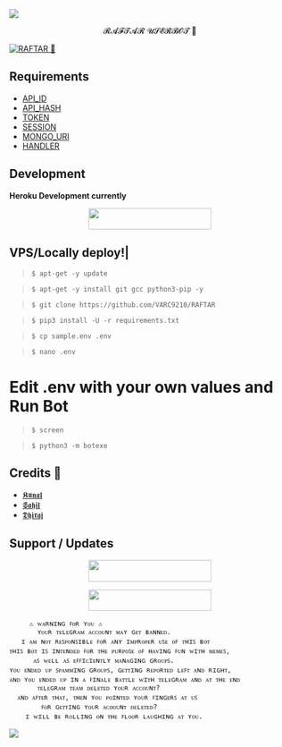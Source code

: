 <img src="https://user-images.githubusercontent.com/73097560/115834477-dbab4500-a447-11eb-908a-139a6edaec5c.gif">

<p align="center">𝓡𝓐𝓕𝓣𝓐𝓡 𝓤𝓢𝓔𝓡𝓑𝓞𝓣 🍷</p>

[![RAFTAR 🍷](https://graph.org/file/b9fce6ec182487d232768.jpg)](https://t.me/DevilSupportChat)


## Requirements 

- [API_ID](https://my.telegram.org)
- [API_HASH](https://my.telegram.org)
- [TOKEN](https://t.me/Botfather)
- [SESSION](https://t.me/Venom_String_robot)
- [MONGO_URI](https://mongodb.com)
- [HANDLER](https://t.me/Robotxupdates)


## Development 

**Heroku Development currently**

<p align="center"><a href="http://dashboard.heroku.com/new?template=https://github.com/VARC9210/RAFTAR"> <img src="https://img.shields.io/badge/Deploy%20On%20Heroku-pink?style=for-the-badge&logo=heroku" width="220" height="38.45"/></a></p>


## VPS/Locally deploy!|

>     $ apt-get -y update

>     $ apt-get -y install git gcc python3-pip -y

>     $ git clone https://github.com/VARC9210/RAFTAR

>     $ pip3 install -U -r requirements.txt

>     $ cp sample.env .env

>     $ nano .env


# Edit .env with your own values and Run Bot

>     $ screen

>     $ python3 -m botexe


## Credits 💖

- [𝕶𝖚𝖓𝖆𝖑](https://t.me/THE_TRIO_0009)
- [𝕾𝖆𝖍𝖎𝖑](https://t.me/THE_TRIO_0009)
- [𝕯𝖍𝖎𝖗𝖆𝖏](https://t.me/THE_TRIO_0009)

## Support / Updates

<p align="center"><a href="https://t.me/UNI_INDIA_0008"><img src="https://img.shields.io/badge/ᴛᴇʟᴇɢʀᴀᴍ-sᴜᴘᴘᴏʀᴛ-back?&style=for-the-badge&logo=telegram" width="220" height="38.45"></a></p>
<p align="center"><a href="https://t.me/DevilSupportChat"><img src="https://img.shields.io/badge/ᴛᴇʟᴇɢʀᴀᴍ-ᴜᴘᴅᴀᴛᴇs-back?&style=for-the-badge&logo=telegram" width="220" height="38.45"></a></p>


```console
     ⚠️ ᴡᴀʀɴɪɴɢ ꜰᴏʀ ʏᴏᴜ ⚠️
       ʏᴏᴜʀ ᴛᴇʟᴇɢʀᴀᴍ ᴀᴄᴄᴏᴜɴᴛ ᴍᴀʏ ɢᴇᴛ ʙᴀɴɴᴇᴅ.
   ɪ ᴀᴍ ɴᴏᴛ ʀᴇꜱᴘᴏɴꜱɪʙʟᴇ ꜰᴏʀ ᴀɴʏ ɪᴍᴘʀᴏᴘᴇʀ ᴜꜱᴇ ᴏꜰ ᴛʜɪꜱ ʙᴏᴛ
ᴛʜɪꜱ ʙᴏᴛ ɪꜱ ɪɴᴛᴇɴᴅᴇᴅ ꜰᴏʀ ᴛʜᴇ ᴘᴜʀᴘᴏꜱᴇ ᴏꜰ ʜᴀᴠɪɴɢ ꜰᴜɴ ᴡɪᴛʜ ᴍᴇᴍᴇꜱ,
      ᴀꜱ ᴡᴇʟʟ ᴀꜱ ᴇꜰꜰɪᴄɪᴇɴᴛʟʏ ᴍᴀɴᴀɢɪɴɢ ɢʀᴏᴜᴘꜱ.
ʏᴏᴜ ᴇɴᴅᴇᴅ ᴜᴘ ꜱᴘᴀᴍᴍɪɴɢ ɢʀᴏᴜᴘꜱ, ɢᴇᴛᴛɪɴɢ ʀᴇᴘᴏʀᴛᴇᴅ ʟᴇꜰᴛ ᴀɴᴅ ʀɪɢʜᴛ,
ᴀɴᴅ ʏᴏᴜ ᴇɴᴅᴇᴅ ᴜᴘ ɪɴ ᴀ ꜰɪɴᴀʟᴇ ʙᴀᴛᴛʟᴇ ᴡɪᴛʜ ᴛᴇʟᴇɢʀᴀᴍ ᴀɴᴅ ᴀᴛ ᴛʜᴇ ᴇɴᴅ
       ᴛᴇʟᴇɢʀᴀᴍ ᴛᴇᴀᴍ ᴅᴇʟᴇᴛᴇᴅ ʏᴏᴜʀ ᴀᴄᴄᴏᴜɴᴛ?
  ᴀɴᴅ ᴀꜰᴛᴇʀ ᴛʜᴀᴛ, ᴛʜᴇɴ ʏᴏᴜ ᴘᴏɪɴᴛᴇᴅ ʏᴏᴜʀ ꜰɪɴɢᴇʀꜱ ᴀᴛ ᴜꜱ
        ꜰᴏʀ ɢᴇᴛᴛɪɴɢ ʏᴏᴜʀ ᴀᴄᴏᴏᴜɴᴛ ᴅᴇʟᴇᴛᴇᴅ?
    ɪ ᴡɪʟʟ ʙᴇ ʀᴏʟʟɪɴɢ ᴏɴ ᴛʜᴇ ꜰʟᴏᴏʀ ʟᴀᴜɢʜɪɴɢ ᴀᴛ ʏᴏᴜ.
```

<img src="https://user-images.githubusercontent.com/73097560/115834477-dbab4500-a447-11eb-908a-139a6edaec5c.gif">
